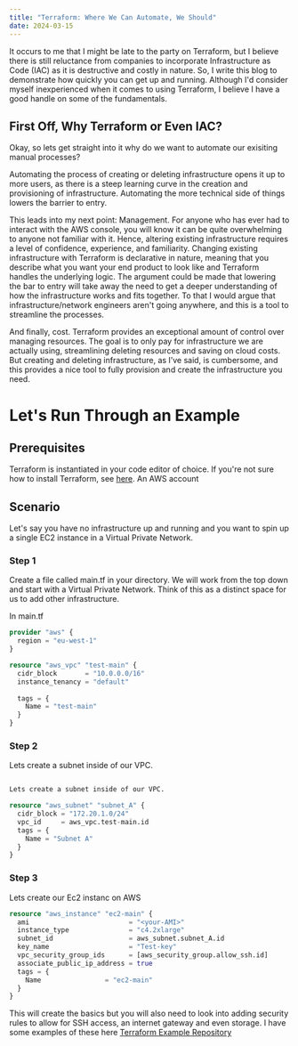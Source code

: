 ```yaml
---
title: "Terraform: Where We Can Automate, We Should"
date: 2024-03-15
---
```


It occurs to me that I might be late to the party on Terraform, but I believe there is still reluctance from companies to incorporate Infrastructure as Code (IAC) as it is destructive and costly in nature. So, I write this blog to demonstrate how quickly you can get up and running. Although I'd consider myself inexperienced when it comes to using Terraform, I believe I have a good handle on some of the fundamentals.

## First Off, Why Terraform or Even IAC?
Okay, so lets get straight into it why do we want to automate our exisiting manual processes?

Automating the process of creating or deleting infrastructure opens it up to more users, as there is a steep learning curve in the creation and provisioning of infrastructure. Automating the more technical side of things lowers the barrier to entry.

This leads into my next point: Management. For anyone who has ever had to interact with the AWS console, you will know it can be quite overwhelming to anyone not familiar with it. Hence, altering existing infrastructure requires a level of confidence, experience, and familiarity. Changing existing infrastructure with Terraform is declarative in nature, meaning that you describe what you want your end product to look like and Terraform handles the underlying logic. The argument could be made that lowering the bar to entry will take away the need to get a deeper understanding of how the infrastructure works and fits together. To that I would argue that infrastructure/network engineers aren't going anywhere, and this is a tool to streamline the processes.

And finally, cost. Terraform provides an exceptional amount of control over managing resources. The goal is to only pay for infrastructure we are actually using, streamlining deleting resources and saving on cloud costs. But creating and deleting infrastructure, as I’ve said, is cumbersome, and this provides a nice tool to fully provision and create the infrastructure you need.

# Let's Run Through an Example
## Prerequisites

Terraform is instantiated in your code editor of choice. If you're not sure how to install Terraform, see [here](https://developer.hashicorp.com/terraform/tutorials/aws-get-started/install-cli).
An AWS account

## Scenario
Let's say you have no infrastructure up and running and you want to spin up a single EC2 instance in a Virtual Private Network.

### Step 1
Create a file called main.tf in your directory. We will work from the top down and start with a Virtual Private Network. Think of this as a distinct space for us to add other infrastructure.

In main.tf
```terraform
provider "aws" {
  region = "eu-west-1"
}

resource "aws_vpc" "test-main" {
  cidr_block       = "10.0.0.0/16"
  instance_tenancy = "default"
  
  tags = {
    Name = "test-main"
  }
}
```
### Step 2
Lets create a subnet inside of our VPC.

```terraform

Lets create a subnet inside of our VPC.

resource "aws_subnet" "subnet_A" {
  cidr_block = "172.20.1.0/24"
  vpc_id     = aws_vpc.test-main.id
  tags = {
    Name = "Subnet A"
  }
}
```

### Step 3
Lets create our Ec2 instanc on AWS

```terraform
resource "aws_instance" "ec2-main" {
  ami                         = "<your-AMI>"
  instance_type               = "c4.2xlarge"
  subnet_id                   = aws_subnet.subnet_A.id
  key_name                    = "Test-key"
  vpc_security_group_ids      = [aws_security_group.allow_ssh.id]
  associate_public_ip_address = true
  tags = {
    Name                = "ec2-main"
  }
}
```

This will create the basics but you will also need to look into adding security rules to allow for SSH access, an internet gateway and even storage. I have some examples of these here [Terraform Example Repository](https://github.com/Joshua850/terraform-example.git)
